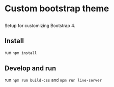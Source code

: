 # Custom bootstrap theme

##
Setup for customizing Bootstrap 4.

## Install
run `npm install`

## Develop and run
run `npm run build-css` and `npm run live-server`
